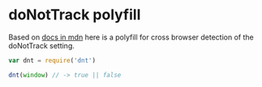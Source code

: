 # doNotTrack polyfill

Based on [docs in mdn](https://developer.mozilla.org/en-US/docs/Web/API/Navigator/doNotTrack) here is a polyfill for cross browser detection of the doNotTrack setting.

```js
var dnt = require('dnt')

dnt(window) // -> true || false
```
